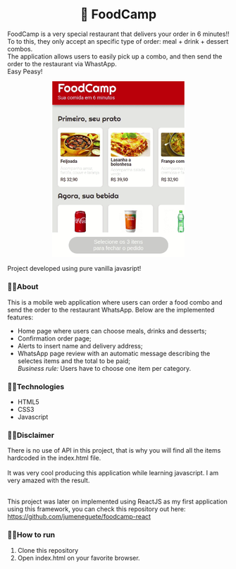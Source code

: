 <h1 align="center">🍝 FoodCamp</h1>

FoodCamp is a very special restaurant that delivers your order in 6 minutes!! <br/>
To to this, they only accept an specific type of order: meal + drink + dessert combos. <br>
The application allows users to easily pick up a combo, and then send the order to the restaurant via WhastApp. <br>
Easy Peasy!

<p align="center"><img width="300px" src="/assets/foodcampjs.gif" /></p>

Project developed using pure vanilla javasript!

### 🔹🔹About

This is a mobile web application where users can order a food combo and send the order to the restaurant WhatsApp. Below are the implemented features:

- Home page where users can choose meals, drinks and desserts;
- Confirmation order page;
- Alerts to insert name and delivery address;
- WhatsApp page review with an automatic message describing the selectes items and the total to be paid;<br>
  _Business rule:_ Users have to choose one item per category. 

### 🔹🔹Technologies
- HTML5
- CSS3
- Javascript

### 🔹🔹Disclaimer
There is no use of API in this project, that is why you will find all the items hardcoded in the index.html file. <br><br>
It was very cool producing this application while learning javascript. I am very amazed with the result.<br> <br>

This project was later on implemented using ReactJS as my first application using this framework, you can check this repository out here: https://github.com/jumeneguete/foodcamp-react

### 🔹🔹How to run

1. Clone this repository
2. Open index.html on your favorite browser.
